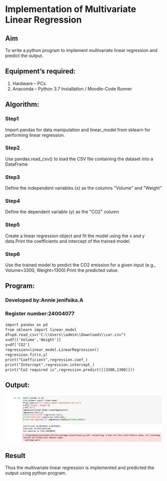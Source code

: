 # Implementation of Multivariate Linear Regression
## Aim
To write a python program to implement multivariate linear regression and predict the output.
## Equipment’s required:
1.	Hardware – PCs
2.	Anaconda – Python 3.7 Installation / Moodle-Code Runner
## Algorithm:
### Step1
Import  pandas for data manipulation and linear_model from sklearn for
performing linear regression.

### Step2
Use pandas.read_csv() to load the CSV file containing the dataset into a DataFrame

### Step3
Define the independent variables (x) as the columns "Volume" and "Weight"


### Step4
Define the dependent variable (y) as the "CO2" column

### Step5
Create a linear regression object and fit the model using the x and y data.Print the
coefficients and intercept of the trained model.
### Step6
Use the trained model to predict the CO2 emission for a given input (e.g., Volume=3300,
Weight=1300).Print the predicted value.


## Program:
### Developed by:Annie jenifsika.A
### Register number:24004077
```
import pandas as pd
from sklearn import linear_model
df=pd.read_csv("C:\\Users\\admin\\Downloads\\car.csv")
x=df[['Volume','Weight']]
y=df['CO2']
regression=linear_model.LinearRegression()
regression.fit(x,y)
print("Coefficient",regression.coef_)
print("Intercept",regression.intercept_)
print("Co2 required is",regression.predict([[3300,1300]]))
```
## Output:
![alt text](<Screenshot 2024-12-23 092027.png>)
## Result
Thus the multivariate linear regression is implemented and predicted the output using python program.